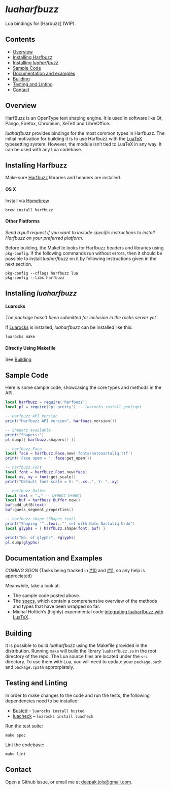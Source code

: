 # _luaharfbuzz_

Lua bindings for [Harbuzz] (WIP).

[Harfbuzz]:http://harfbuzz.org

## Contents

* [Overview](#overview)
* [Installing Harfbuzz](#installing-harfbuzz)
* [Installing _luaharfbuzz_](#installing-luaharfbuzz)
* [Sample Code](#sample-code)
* [Documentation and examples](#documentation-and-examples)
* [Building](#building)
* [Testing and Linting](#testing-and-linting)
* [Contact](#contact)

## Overview
HarfBuzz is an OpenType text shaping engine. It is used in software like Qt,
Pango, Firefox, Chromium, XeTeX and LibreOffice.

_luaharfbuzz_ provides bindings for the most common types in Harfbuzz. The
initial motivation for building it is to use Harfbuzz with the [LuaTeX]
typesetting system. However, the module isn’t tied to LuaTeX in any way. It
can be used with any Lua codebase.

[LuaTeX]:luatex.org

## Installing Harfbuzz

Make sure [Harfbuzz] libraries and headers are installed.

#### OS X

Install via [Homebrew](http://brew.sh/)

```
brew install harfbuzz
```

#### Other Platforms
_Send a pull request if you want to include specific instructions to install
Harfbuzz on your preferred platform._

Before building, the Makefile looks for Harfbuzz headers and libraries using `pkg-config`. If the following commands run without errors, then it should be possible to install _luaharfbuzz_ on it by following instructions given in the next section.

```
pkg-config --cflags harfbuzz lua
pkg-config --libs harfbuzz
```

## Installing _luaharfbuzz_

#### Luarocks
_The package hasn’t been submitted for inclusion in the rocks server yet_

If [Luarocks] is installed, _luaharfbuzz_ can be installed like this:

```
luarocks make
```

[Luarocks]: https://luarocks.org

#### Directly Using Makefile
See [Building](#building)

## Sample Code

Here is some sample code, showcasing the core types and methods in the API.

```lua
local harfbuzz = require('harfbuzz')
local pl = require('pl.pretty') -- luarocks install penlight

-- Harfbuzz API Version
print("Harfbuzz API version", harfbuzz.version())

-- Shapers available
print("Shapers:")
pl.dump({ harfbuzz.shapers() })

-- harfbuzz.Face
local face = harfbuzz.Face.new('fonts/notonastaliq.ttf')
print('Face upem = '..face:get_upem())

-- harfbuzz.Font
local font = harfbuzz.Font.new(face)
local xs, xy = font:get_scale()
print("Default font scale = X: "..xs..", Y: "..xy)

-- harfbuzz.Buffer
local text = "یہ" -- U+06CC U+06C1
local buf = harfbuzz.Buffer.new()
buf:add_utf8(text)
buf:guess_segment_properties()

-- harfbuzz.shape (Shapes text)
print("Shaping '"..text.."' set with Noto Nastaliq Urdu")
local glyphs = { harfbuzz.shape(font, buf) }

print("No. of glyphs", #glyphs)
pl.dump(glyphs)

```

## Documentation and Examples

_COMING SOON_ (Tasks being tracked in [#10] and [#11], so any help is appreciated)

[#10]: https://github.com/deepakjois/luaharfbuzz/issues/10
[#11]: https://github.com/deepakjois/luaharfbuzz/issues/11

Meanwhile, take a look at:

* The sample code posted above.
* The [specs], which contain a comprehensive overview of the methods and types that have been wrapped so far.
* Michal Hoftich’s (highly) experimental code [integrating luaharfbuzz with LuaTeX][lua-harfbuzz-luatex].

[specs]:https://github.com/deepakjois/luaharfbuzz/tree/master/spec
[lua-harfbuzz-luatex]:(https://github.com/michal-h21/luaharfbuzz-luatex-test)

## Building
It is possible to build _luaharfbuzz_ using the Makefile provided in the distribution. Running `make` will build the library `luaharfbuzz.so` in the root directory of the repo. The Lua source files are located under the `src` directory. To use them with Lua, you will need to update your `package.path` and `package.cpath` approrpiately.

## Testing and Linting
In order to make changes to the code and run the tests, the following dependencies need to be installed:

* [Busted](http://olivinelabs.com/busted/) – `luarocks install busted`
* [luacheck](luacheck.readthedocs.org) – `luarocks install luacheck`

Run the test suite:
```
make spec
```

Lint the codebase:
```
make lint
```

## Contact
Open a Github issue, or email me at <deepak.jois@gmail.com>.
